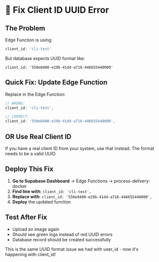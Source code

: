 # 🔧 Fix Client ID UUID Error

## The Problem
Edge Function is using:
```typescript
client_id: 'cli-test'
```

But database expects UUID format like:
```
client_id: '550e8400-e29b-41d4-a716-446655440000'
```

## Quick Fix: Update Edge Function

Replace in the Edge Function:
```typescript
// WRONG:
client_id: 'cli-test',

// CORRECT:
client_id: '550e8400-e29b-41d4-a716-446655440000',
```

## OR Use Real Client ID
If you have a real client ID from your system, use that instead. The format needs to be a valid UUID.

## Deploy This Fix
1. **Go to Supabase Dashboard** → Edge Functions → process-delivery-docket
2. **Find line with**: `client_id: 'cli-test',`  
3. **Replace with**: `client_id: '550e8400-e29b-41d4-a716-446655440000',`
4. **Deploy** the updated function

## Test After Fix
- Upload an image again
- Should see green logs instead of red UUID errors
- Database record should be created successfully

This is the same UUID format issue we had with user_id - now it's happening with client_id!